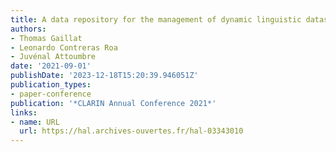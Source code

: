```yaml
---
title: A data repository for the management of dynamic linguistic datasets
authors:
- Thomas Gaillat
- Leonardo Contreras Roa
- Juvénal Attoumbre
date: '2021-09-01'
publishDate: '2023-12-18T15:20:39.946051Z'
publication_types:
- paper-conference
publication: '*CLARIN Annual Conference 2021*'
links:
- name: URL
  url: https://hal.archives-ouvertes.fr/hal-03343010
---
```


